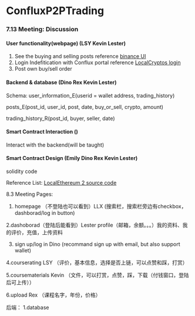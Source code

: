 # ConfluxP2PTrading

### 7.13 Meeting: Discussion 

#### User functionality(webpage) (LSY Kevin Lester)
1. See the buying and selling posts 
  reference [binance UI](https://p2p.binance.com/en/trade/buy/USDT)
2. Login Indefitication with Conflux portal 
  reference [LocalCryptos login](https://localcryptos.com/login)
3. Post own buy/sell order

#### Backend & database (Dino Rex Kevin Lester)
Schema:
user_information_E(userid = wallet address, trading_history)

posts_E(post_id, user_id, post, date, buy_or_sell, crypto, amount)

trading_history_R(post_id, buyer, seller, date)


#### Smart Contract Interaction ()
Interact with the backend(will be taught)




#### Smart Contract Design (Emily Dino Rex Kevin Lester)
solidity code


Reference List:
[LocalEthereum 2 source code](https://etherscan.io/address/0x09678741bd50c3e74301f38fbd0136307099ae5d#code)




8.3 Meeting
Pages:
1. homepage （不登陆也可以看到）LLX
(搜索栏，搜索栏旁边有checkbox，dashborad/log in button)

2.dashoborad（登陆后能看到）Lester
profile（邮箱，余额。。。）我的资料、我的评价，充值，上传资料

3. sign up/log in Dino
(recommand sign up with email, but also support wallet)

4.courserating LSY
（评价，基本信息，选择是否上链，可以点赞和踩，打赏）

5.coursematerials Kevin
（文件，可以打赏，点赞，踩，下载（付钱窗口，登陆后可上传））

6.upload Rex
（课程名字，年份，价格）

后端：
1.database




  
